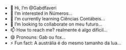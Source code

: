 - 👋 Hi, I’m @Gabdfaveri
- 👀 I’m interested in Números...
- 🌱 I’m currently learning Ciências Contábeis...
- 💞️ I’m looking to collaborate on meu futuro...
- 📫 How to reach me? realmente é algo dificil...
- 😄 Pronouns: Gab ou fox...
- ⚡ Fun fact: A austrália é do mesmo tamanho da lua...

<!---
Gabdfaveri/Gabdfaveri is a ✨ special ✨ repository because its `README.md` (this file) appears on your GitHub profile.
You can click the Preview link to take a look at your changes.
--->
